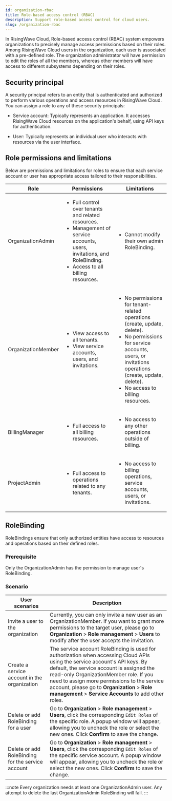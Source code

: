 ```yaml
---
id: organization-rbac
title: Role-based access control (RBAC)
description: Support role-based access control for cloud users.
slug: /organization-rbac
---
```


In RisingWave Cloud, Role-based access control (RBAC) system empowers organizations to precisely manage access permissions based on their roles. Among RisingWave Cloud users in the organization, each user is associated with a pre-defined role. The organization administrator will have permission to edit the roles of all the members, whereas other members will have access to different subsystems depending on their roles.

## Security principal

A security principal refers to an entity that is authenticated and authorized to perform various operations and access resources in RisingWave Cloud. You can assign a role to any of these security principals:

- Service account: Typically represents an application. It accesses RisingWave Cloud resources on the application's behalf, using API keys for authentication.

- User: Typically represents an individual user who interacts with resources via the user interface.

## Role permissions and limitations

Below are permissions and limitations for roles to ensure that each service account or user has appropriate access tailored to their responsibilities.

| Role              | Permissions                                                                                             | Limitations                                                                                                                      |
|-------------------|---------------------------------------------------------------------------------------------------------|----------------------------------------------------------------------------------------------------------------------------------|
| OrganizationAdmin | <ul><li>Full control over tenants and related resources.</li><li>Management of service accounts, users, invitations, and RoleBinding.</li><li>Access to all billing resources.</li></ul> | <ul><li>Cannot modify their own admin RoleBinding.</li></ul>                                                                      |
| OrganizationMember| <ul><li>View access to all tenants.</li><li>View service accounts, users, and invitations.</li></ul>       | <ul><li>No permissions for tenant-related operations (create, update, delete).</li><li>No permissions for service accounts, users, or invitations operations (create, update, delete).</li><li>No access to billing resources.</li></ul> |
| BillingManager    | <ul><li>Full access to all billing resources.</li></ul>                                                   | <ul><li>No access to any other operations outside of billing.</li></ul>                                                            |
| ProjectAdmin      | <ul><li>Full access to operations related to any tenants.</li></ul>                                       | <ul><li>No access to billing operations, service accounts, users, or invitations.</li></ul>                                       |


## RoleBinding

RoleBindings ensure that only authorized entities have access to resources and operations based on their defined roles.

### Prerequisite

Only the OrganizationAdmin has the permission to manage user's RoleBinding.

### Scenario

| User scenarios                             | Description                                                                                                                                                                      |
|--------------------------------------------|----------------------------------------------------------------------------------------------------------------------------------------------------------------------------------|
| Invite a user to the organization               | Currently, you can only invite a new user as an OrganizationMember. If you want to grant more permissions to the target user, please go to **Organization** > **Role management** > **Users** to modify after the user accepts the invitation.                                     |
| Create a service account in the organization      | The service account RoleBinding is used for authorization when accessing Cloud APIs using the service account's API keys. By default, the service account is assigned the read-only OrganizationMember role. If you need to assign more permissions to the service account, please go to **Organization** > **Role management** > **Service Accounts** to add other roles. |
| Delete or add RoleBinding for a user       | Go to **Organization** > **Role management** > **Users**, click the corresponding `Edit Roles` of the specific role. A popup window will appear, allowing you to uncheck the role or select the new ones. Click **Confirm** to save the change. |
| Delete or add RoleBinding for the service account | Go to **Organization** > **Role management** > **Users**, click the corresponding `Edit Roles` of the specific service account. A popup window will appear, allowing you to uncheck the role or select the new ones. Click **Confirm** to save the change. |

:::note
Every organization needs at least one OrganizationAdmin user. Any attempt to delete the last OrganizationAdmin RoleBinding will fail.
:::
